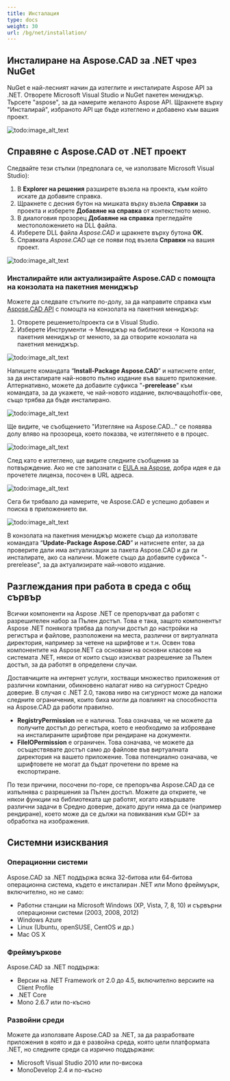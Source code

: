 ```yaml
---
title: Инсталация
type: docs
weight: 30
url: /bg/net/installation/
---
```


## **Инсталиране на Aspose.CAD за .NET чрез NuGet**

NuGet е най-лесният начин да изтеглите и инсталирате Aspose API за .NET. Отворете Microsoft Visual Studio и NuGet пакетен мениджър. Търсете "aspose", за да намерите желаното Aspose API. Щракнете върху "Инсталирай", избраното API ще бъде изтеглено и добавено към вашия проект.

![todo:image_alt_text](/_assets/installation_1.png)

## **Справяне с Aspose.CAD от .NET проект**

Следвайте тези стъпки (предполага се, че използвате Microsoft Visual Studio):

1. В **Explorer на решения** разширете възела на проекта, към който искате да добавите справка.
1. Щракнете с десния бутон на мишката върху възела **Справки** за проекта и изберете **Добавяне на справка** от контекстното меню.
1. В диалоговия прозорец **Добавяне на справка** прегледайте местоположението на DLL файла.
1. Изберете DLL файла *Aspose.CAD* и щракнете върху бутона **ОК**.
1. Справката *Aspose.CAD* ще се появи под възела **Справки** на вашия проект.

![todo:image_alt_text](/_assets/installation_2.png)

### **Инсталирайте или актуализирайте Aspose.CAD с помощта на конзолата на пакетния мениджър**

Можете да следвате стъпките по-долу, за да направите справка към [Aspose.CAD API](https://www.nuget.org/packages/Aspose.CAD/) с помощта на конзолата на пакетния мениджър:

1. Отворете решението/проекта си в Visual Studio.
1. Изберете Инструменти -> Мениджър на библиотеки -> Конзола на пакетния мениджър от менюто, за да отворите конзолата на пакетния мениджър.

![todo:image_alt_text](/_assets/installation_3.png)

Напишете командата “**Install-Package Aspose.CAD**” и натиснете enter, за да инсталирате най-новото пълно издание във вашето приложение. Алтернативно, можете да добавите суфикса "**-prerelease**" към командата, за да укажете, че най-новото издание, включващоhotfix-ове, също трябва да бъде инсталирано.

![todo:image_alt_text](/_assets/installation_4.png)

Ще видите, че съобщението "Изтегляне на Aspose.CAD..." се появява долу вляво на прозореца, което показва, че изтеглянето е в процес.

![todo:image_alt_text](/_assets/installation_5.png)

След като е изтеглено, ще видите следните съобщения за потвърждение. Ако не сте запознати с [EULA на Aspose](https://about.aspose.com/legal/eula), добра идея е да прочетете лиценза, посочен в URL адреса.

![todo:image_alt_text](/_assets/installation_6.png)

Сега би трябвало да намерите, че Aspose.CAD е успешно добавен и поиска в приложението ви.

![todo:image_alt_text](/_assets/installation_7.png)

В конзолата на пакетния мениджър можете също да използвате командата “**Update-Package Aspose.CAD**” и натиснете enter, за да проверите дали има актуализации за пакета Aspose.CAD и да ги инсталирате, ако са налични. Можете също да добавите суфикса "-prerelease", за да актуализирате най-новото издание.

## **Разглеждания при работа в среда с общ сървър**

Всички компоненти на Aspose .NET се препоръчват да работят с разрешителен набор за Пълен достъп. Това е така, защото компонентът Aspose .NET понякога трябва да получи достъп до настройки на регистъра и файлове, разположени на места, различни от виртуалната директория, например за четене на шрифтове и т.н. Освен това компонентите на Aspose.NET са основани на основни класове на системата .NET, някои от които също изискват разрешение за Пълен достъп, за да работят в определени случаи.

Доставчиците на интернет услуги, хостващи множество приложения от различни компании, обикновено налагат ниво на сигурност Средно доверие. В случая с .NET 2.0, такова ниво на сигурност може да наложи следните ограничения, които биха могли да повлияят на способността на Aspose.CAD да работи правилно.

- **RegistryPermission** не е налична. Това означава, че не можете да получите достъп до регистъра, което е необходимо за изброяване на инсталираните шрифтове при рендиране на документи.
- **FileIOPermission** е ограничен. Това означава, че можете да осъществявате достъп само до файлове във виртуалната директория на вашето приложение. Това потенциално означава, че шрифтовете не могат да бъдат прочетени по време на експортиране.

По тези причини, посочени по-горе, се препоръчва Aspose.CAD да се изпълнява с разрешения за Пълен достъп. Можете да откриете, че някои функции на библиотеката ще работят, когато извършвате различни задачи в Средно доверие, докато други няма да се (например рендиране), което може да се дължи на повиквания към GDI+ за обработка на изображения.

## **Системни изисквания**

### **Операционни системи**

Aspose.CAD за .NET поддържа всяка 32-битова или 64-битова операционна система, където е инсталиран .NET или Mono фреймуърк, включително, но не само:

- Работни станции на Microsoft Windows (XP, Vista, 7, 8, 10) и сървърни операционни системи (2003, 2008, 2012)
- Windows Azure
- Linux (Ubuntu, openSUSE, CentOS и др.)
- Mac OS X

### **Фреймуъркове**

Aspose.CAD за .NET поддържа:

- Версии на .NET Framework от 2.0 до 4.5, включително версиите на Client Profile
- .NET Core
- Mono 2.6.7 или по-късно

### **Развойни среди**

Можете да използвате Aspose.CAD за .NET, за да разработвате приложения в която и да е развойна среда, която цели платформата .NET, но следните среди са изрично поддържани:

- Microsoft Visual Studio 2010 или по-висока
- MonoDevelop 2.4 и по-късно
